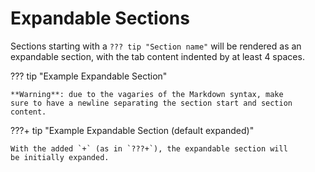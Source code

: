 # Expandable Sections

Sections starting with a `??? tip "Section name"` will be rendered
as an expandable section, with the tab content indented by at least
4 spaces.

??? tip "Example Expandable Section"

    **Warning**: due to the vagaries of the Markdown syntax, make
    sure to have a newline separating the section start and section
    content.

???+ tip "Example Expandable Section (default expanded)"

    With the added `+` (as in `???+`), the expandable section will
    be initially expanded.

